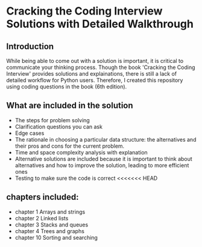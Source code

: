 # Cracking the Coding Interview Solutions with Detailed Walkthrough

## Introduction
While being able to come out with a solution is important, it is critical to communicate your thinking process.
Though the book 'Cracking the Coding Interview' provides solutions and explainations, there is still a lack of detailed workflow for Python users. Therefore, I created this repository using coding questions in the book (6th edition).

## What are included in the solution
- The steps for problem solving
- Clarification questions you can ask
- Edge cases
- The rationale in choosing a particular data structure: the alternatives and their pros and cons for the current problem.
- Time and space complexity analysis with explanation 
- Alternative solutions are included because it is important to think about alternatives and how to improve the solution, leading to more efficient ones
- Testing to make sure the code is correct
<<<<<<< HEAD

## chapters included:
- chapter 1 Arrays and strings
- chapter 2 Linked lists
- chapter 3 Stacks and queues
- chapter 4 Trees and graphs
- chapter 10 Sorting and searching
